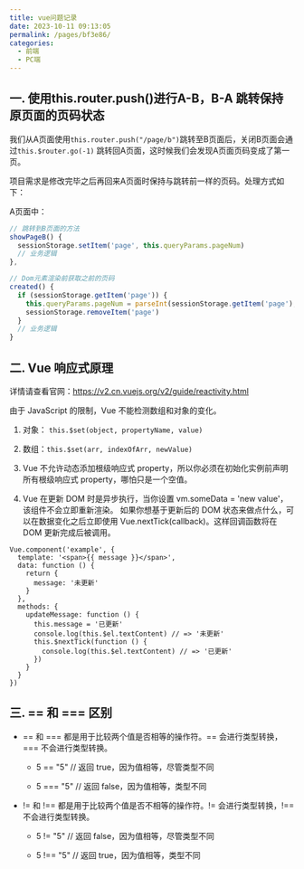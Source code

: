 ```yaml
---
title: vue问题记录
date: 2023-10-11 09:13:05
permalink: /pages/bf3e86/
categories:
  - 前端
  - PC端
---
```


## 一. 使用this.router.push()进行A-B，B-A 跳转保持原页面的页码状态

我们从A页面使用`this.router.push("/page/b")`跳转至B页面后，关闭B页面会通过`this.$router.go(-1)` 跳转回A页面，这时候我们会发现A页面页码变成了第一页。

项目需求是修改完毕之后再回来A页面时保持与跳转前一样的页码。处理方式如下：

A页面中：

``` javascript
// 跳转到B页面的方法
showPageB() {
  sessionStorage.setItem('page', this.queryParams.pageNum)
  // 业务逻辑
},

// Dom元素渲染前获取之前的页码
created() {
  if (sessionStorage.getItem('page')) {
    this.queryParams.pageNum = parseInt(sessionStorage.getItem('page'), 10)
    sessionStorage.removeItem('page')
  } 
  // 业务逻辑
}
```

## 二. Vue 响应式原理

详情请查看官网：<a href="" target="_blank">https://v2.cn.vuejs.org/v2/guide/reactivity.html</a>

由于 JavaScript 的限制，Vue 不能检测数组和对象的变化。

1. 对象： `this.$set(object, propertyName, value)`

2. 数组：`this.$set(arr, indexOfArr, newValue)`

3. Vue 不允许动态添加根级响应式 property，所以你必须在初始化实例前声明所有根级响应式 property，哪怕只是一个空值。

4. Vue 在更新 DOM 时是异步执行，当你设置 vm.someData = 'new value'，该组件不会立即重新渲染。
如果你想基于更新后的 DOM 状态来做点什么，可以在数据变化之后立即使用 Vue.nextTick(callback)。这样回调函数将在 DOM 更新完成后被调用。

```vue
Vue.component('example', {
  template: '<span>{{ message }}</span>',
  data: function () {
    return {
      message: '未更新'
    }
  },
  methods: {
    updateMessage: function () {
      this.message = '已更新'
      console.log(this.$el.textContent) // => '未更新'
      this.$nextTick(function () {
        console.log(this.$el.textContent) // => '已更新'
      })
    }
  }
})
```

## 三. == 和 === 区别

- == 和 === 都是用于比较两个值是否相等的操作符。== 会进行类型转换，=== 不会进行类型转换。

  - 5 == "5" // 返回 true，因为值相等，尽管类型不同

  - 5 === "5" // 返回 false，因为值相等，类型不同

- != 和 !== 都是用于比较两个值是否不相等的操作符。!= 会进行类型转换，!== 不会进行类型转换。

  - 5 != "5" // 返回 false，因为值相等，尽管类型不同

  - 5 !== "5" // 返回 true，因为值相等，类型不同